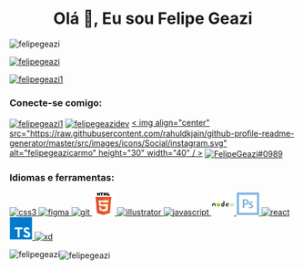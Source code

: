 <h1 align="center">Olá 👋, Eu sou Felipe Geazi</h1>
<p align="left"> <img src="https://komarev.com/ghpvc/?username=felipegeazi&label=Profile%20views&color =0e75b6&style=flat" alt="felipegeazi" /> </p>

<p align="left"> <a href="https://github.com/ryo-ma/github-profile-trophy"><img src="https://github-profile-trophy.vercel.app/?username=felipegeazi" alt="felipegeazi" /></a> </p>

<p align="left"> <a href=" https://twitter.com/felipegeazi1" target="blank"><img src="https://img.shields.io/twitter/follow/felipegeazi1?logo=twitter&style=for-the-badge" alt=" felipegeazi1" /></a> </p>

<h3 align="left">Conecte-se comigo:</h3>
<p align="left">
<a href="https://twitter.com/felipegeazi1" target="blank"><img align="center" src="https://raw.githubusercontent.com/rahuldkjain/github-profile-readme-generator /master/src/images/icons/Social/twitter.svg" alt="felipegeazi1" height="30" width="40" /></a>
<a href="https://linkedin.com/in /felipegeazidev" target="blank"><img align="center" src="https://raw.githubusercontent.com/rahuldkjain/github-profile-readme-generator/master/src/images/icons/Social/linked -in-alt.svg" alt="felipegeazidev" height="30" width="40" /></a>
<a href="https://instagram.com/felipegeazicarmo" target="blank">< img align="center" src="https://raw.githubusercontent.com/rahuldkjain/github-profile-readme-generator/master/src/images/icons/Social/instagram.svg" alt="felipegeazicarmo" height="30" width="40" / ></a>
<a href="https://discord.gg/FelipeGeazi#0989" target="blank"><img align="center" src="https://raw.githubusercontent.com/rahuldkjain/github-profile-readme -generator/master/src/images/icons/Social/discord.svg" alt="FelipeGeazi#0989" height="30" width="40" /></a>
</p>

<h3 align="left ">Idiomas e ferramentas:</h3>
<p align="left"> <a href="https://www.w3schools.com/css/" target="_blank" rel="noreferrer"> <img src="https://raw.githubusercontent. com/devicons/devicon/master/icons/css3/css3-original-wordmark.svg" alt="css3" width="40" height="40"/> </a> <a href="https:// www.figma.com/" target="_blank" rel="noreferrer"> <img src="https://www.vectorlogo.zone/logos/figma/figma-icon.svg" alt="figma" width= "40" height="40"/> </a> <a href="https://git-scm.com/" target="_blank" rel="noreferrer"> <img src="https:// www.vectorlogo.zone/logos/git-scm/git-scm-icon.svg" alt="git" width="40" height="40"/> </a> <a href="https://www.w3. org/html/" target="_blank" rel="noreferrer"> <img src="https://raw.githubusercontent.com/devicons/devicon/master/icons/html5/html5-original-wordmark.svg" alt ="html5" width="40" height="40"/> </a> <a href="https://www.adobe.com/in/products/illustrator.html" target="_blank" rel= "noreferrer"> <img src="https://www.vectorlogo.zone/logos/adobe_illustrator/adobe_illustrator-icon.svg" alt="illustrator" width="40" height="40"/> </a> <a href="https://developer.mozilla.org/en-US/docs/Web/JavaScript" target="_blank" rel="noreferrer"> <img src="https://raw.githubusercontent.com/ devicons/devicon/master/icons/javascript/javascript-original.svg" alt="javascript" width="40" height="40"/> </a> <a href="https://nodejs.org" target="_blank" rel="noreferrer"> <img src="https://raw.githubusercontent.com/devicons/devicon/master/icons/nodejs/nodejs-original-wordmark.svg" alt="nodejs" largura ="40" height="40"/> </a> <a href="https://www.photoshop.com/en" target="_blank" rel="noreferrer"> <img src="https://raw.githubusercontent.com/devicons/devicon/master/icons/photoshop/photoshop-line.svg" alt="photoshop" width="40" height="40"/> </a> <a href ="https://reactjs.org/" target="_blank" rel="noreferrer"> <img src="https://raw.githubusercontent.com/devicons/devicon/master/icons/react/react-original -wordmark.svg" alt="react" width="40" height="40"/> </a> <a href="https://www.typescriptlang.org/" target="_blank" rel=" noreferrer"> <img src="https://raw.githubusercontent.com/devicons/devicon/master/icons/typescript/typescript-original.svg" alt="typescript" width="40" height="40"/> </a> <a href="https://www.adobe.com/products/xd.html" target="_blank" rel="noreferrer"> <img src="https://cdn .worldvectorlogo.com/logos/adobe-xd.svg" alt="xd" width="40" height="40"/> </a> </p>

<p><img align="left" src="https://github-readme-stats.vercel.app/api/top-langs?username=felipegeazi&show_icons=true&locale=en&layout=compact" alt="felipegeazi" /> </p>

<p> <img align="center" src="https://github-readme-stats.vercel.app/api?username=felipegeazi&show_icons=true&locale=en" alt="felipegeazi" /> </p>
